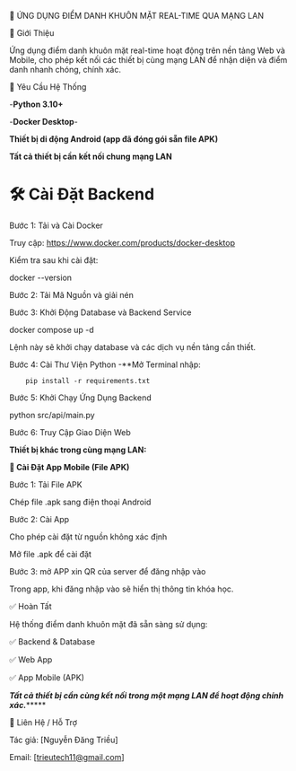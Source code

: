 📅 ỨNG DỤNG ĐIỂM DANH KHUÔN MẶT REAL-TIME QUA MẠNG LAN

🚀 Giới Thiệu

Ứng dụng điểm danh khuôn mặt real-time hoạt động trên nền tảng Web và Mobile, cho phép kết nối các thiết bị cùng mạng LAN để nhận diện và điểm danh nhanh chóng, chính xác.

🧠 Yêu Cầu Hệ Thống

-**Python 3.10+**

-**Docker Desktop**-

**Thiết bị di động Android (app đã đóng gói sẵn file APK)**

**Tất cả thiết bị cần kết nối chung mạng LAN**

# 🛠️ Cài Đặt Backend

Bước 1: Tải và Cài Docker

Truy cập: https://www.docker.com/products/docker-desktop

Kiểm tra sau khi cài đặt:

docker --version

Bước 2: Tải Mã Nguồn và giải nén



Bước 3: Khởi Động Database và Backend Service

docker compose up -d

Lệnh này sẽ khởi chạy database và các dịch vụ nền tảng cần thiết.

Bước 4: Cài Thư Viện Python
    -**Mở Terminal nhập:

        pip install -r requirements.txt

Bước 5: Khởi Chạy Ứng Dụng Backend

python src/api/main.py

Bước 6: Truy Cập Giao Diện Web

**Thiết bị khác trong cùng mạng LAN:**



**📱 Cài Đặt App Mobile (File APK)**

Bước 1: Tải File APK

Chép file .apk sang điện thoại Android

Bước 2: Cài App

Cho phép cài đặt từ nguồn không xác định

Mở file .apk để cài đặt

Bước 3: mở APP xin QR của server để đăng nhập vào 

Trong app, khi đăng nhập vào sẽ hiển thị thông tin khóa học.

✅ Hoàn Tất

Hệ thống điểm danh khuôn mặt đã sẵn sàng sử dụng:

✅ Backend & Database

✅ Web App

✅ App Mobile (APK)

*********Tất cả thiết bị cần cùng kết nối trong một mạng LAN để hoạt động chính xác.**************

📩 Liên Hệ / Hỗ Trợ

Tác giả: [Nguyễn Đăng Triều]

Email: [trieutech11@gmail.com]


